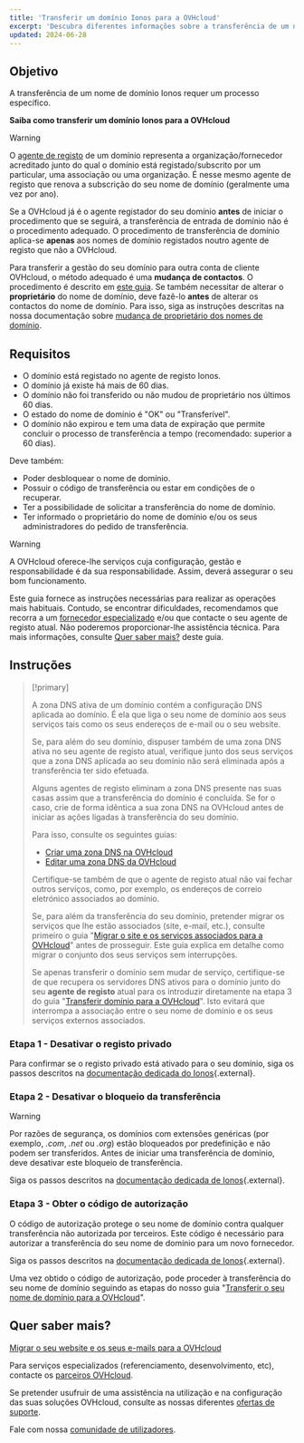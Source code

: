 ```yaml
---
title: 'Transferir um domínio Ionos para a OVHcloud'
excerpt: 'Descubra diferentes informações sobre a transferência de um nome de domínio Ionos para a OVHcloud'
updated: 2024-06-28
---
```


## Objetivo

A transferência de um nome de domínio Ionos requer um processo específico.

**Saiba como transferir um domínio Ionos para a OVHcloud**

> [!warning]
>
> O [agente de registo](/links/web/domains-what-is-registrar) de um domínio representa a organização/fornecedor acreditado junto do qual o domínio está registado/subscrito por um particular, uma associação ou uma organização. É nesse mesmo agente de registo que renova a subscrição do seu nome de domínio (geralmente uma vez por ano).
>
> Se a OVHcloud já é o agente registador do seu domínio **antes** de iniciar o procedimento que se seguirá, a transferência de entrada de domínio não é o procedimento adequado. O procedimento de transferência de domínio aplica-se **apenas** aos nomes de domínio registados noutro agente de registo que não a OVHcloud.
>
> Para transferir a gestão do seu domínio para outra conta de cliente OVHcloud, o método adequado é uma **mudança de contactos**. O procedimento é descrito em [este guia](/pages/account_and_service_management/account_information/managing_contacts).
> Se também necessitar de alterar o **proprietário** do nome de domínio, deve fazê-lo **antes** de alterar os contactos do nome de domínio. Para isso, siga as instruções descritas na nossa documentação sobre [mudança de proprietário dos nomes de domínio](/pages/web_cloud/domains/trade_domain).
>

## Requisitos

- O domínio está registado no agente de registo Ionos.
- O domínio já existe há mais de 60 dias.
- O domínio não foi transferido ou não mudou de proprietário nos últimos 60 dias.
- O estado do nome de domínio é "OK" ou "Transferível".
- O domínio não expirou e tem uma data de expiração que permite concluir o processo de transferência a tempo (recomendado: superior a 60 dias).

Deve também:

- Poder desbloquear o nome de domínio.
- Possuir o código de transferência ou estar em condições de o recuperar.
- Ter a possibilidade de solicitar a transferência do nome de domínio.
- Ter informado o proprietário do nome de domínio e/ou os seus administradores do pedido de transferência.

> [!warning]
>
> A OVHcloud oferece-lhe serviços cuja configuração, gestão e responsabilidade é da sua responsabilidade. Assim, deverá assegurar o seu bom funcionamento.
>
> Este guia fornece as instruções necessárias para realizar as operações mais habituais. Contudo, se encontrar dificuldades, recomendamos que recorra a um [fornecedor especializado](/links/partner) e/ou que contacte o seu agente de registo atual. Não poderemos proporcionar-lhe assistência técnica. Para mais informações, consulte [Quer saber mais?](#go-further) deste guia.
>

## Instruções

> [!primary]
>
> A zona DNS ativa de um domínio contém a configuração DNS aplicada ao domínio. É ela que liga o seu nome de domínio aos seus serviços tais como os seus endereços de e-mail ou o seu website.
>
> Se, para além do seu domínio, dispuser também de uma zona DNS ativa no seu agente de registo atual, verifique junto dos seus serviços que a zona DNS aplicada ao seu domínio não será eliminada após a transferência ter sido efetuada.
>
> Alguns agentes de registo eliminam a zona DNS presente nas suas casas assim que a transferência do domínio é concluída. Se for o caso, crie de forma idêntica a sua zona DNS na OVHcloud antes de iniciar as ações ligadas à transferência do seu domínio.
>
> Para isso, consulte os seguintes guias:
>
> - [Criar uma zona DNS na OVHcloud](/pages/web_cloud/domains/dns_zone_create)
> - [Editar uma zona DNS da OVHcloud](/pages/web_cloud/domains/dns_zone_edit)
>
> Certifique-se também de que o agente de registo atual não vai fechar outros serviços, como, por exemplo, os endereços de correio eletrónico associados ao domínio.
>
> Se, para além da transferência do seu domínio, pretender migrar os serviços que lhe estão associados (site, e-mail, etc.), consulte primeiro o guia "[Migrar o site e os serviços associados para a OVHcloud](/pages/web_cloud/web_hosting/hosting_migrating_to_ovh)" antes de prosseguir.
> Este guia explica em detalhe como migrar o conjunto dos seus serviços sem interrupções.
>
> Se apenas transferir o domínio sem mudar de serviço, certifique-se de que recupera os servidores DNS ativos para o domínio junto do seu **agente de registo** atual para os introduzir diretamente na etapa 3 do guia "[Transferir domínio para a OVHcloud](/pages/web_cloud/domains/transfer_incoming_generic_domain)".
> Isto evitará que interrompa a associação entre o seu nome de domínio e os seus serviços externos associados.
>

### Etapa 1 - Desativar o registo privado

Para confirmar se o registo privado está ativado para o seu domínio, siga os passos descritos na [documentação dedicada do Ionos](https://www.ionos.com/help/domains/transferring-your-domain-within-ionos/disabling-private-registration-for-a-11-ionos-domain/){.external}.

### Etapa 2 - Desativar o bloqueio da transferência

> [!warning]
>
> Por razões de segurança, os domínios com extensões genéricas (por exemplo, *.com*, *.net* ou *.org*) estão bloqueados por predefinição e não podem ser transferidos. Antes de iniciar uma transferência de domínio, deve desativar este bloqueio de transferência.
>

Siga os passos descritos na [documentação dedicada de Ionos](https://www.ionos.com/help/domains/transferring-your-domain-within-ionos/disabling-the-domain-transfer-lock-with-11-ionos/){.external}.

### Etapa 3 - Obter o código de autorização

O código de autorização protege o seu nome de domínio contra qualquer transferência não autorizada por terceiros. Este código é necessário para autorizar a transferência do seu nome de domínio para um novo fornecedor.

Siga os passos descritos na [documentação dedicada de Ionos](https://www.ionos.com/help/domains/transferring-your-domain-away-from-ionos-to-another-provider/getting-the-authorization-code-for-your-domain-with-11-ionos/){.external}.

Uma vez obtido o código de autorização, pode proceder à transferência do seu nome de domínio seguindo as etapas do nosso guia "[Transferir o seu nome de domínio para a OVHcloud](/pages/web_cloud/domains/transfer_incoming_generic_domain)".

## Quer saber mais? <a name="go-further"></a>

[Migrar o seu website e os seus e-mails para a OVHcloud](/pages/web_cloud/web_hosting/hosting_migrating_to_ovh)

Para serviços especializados (referenciamento, desenvolvimento, etc), contacte os [parceiros OVHcloud](/links/partner).

Se pretender usufruir de uma assistência na utilização e na configuração das suas soluções OVHcloud, consulte as nossas diferentes [ofertas de suporte](/links/support).

Fale com nossa [comunidade de utilizadores](/links/community).